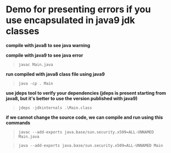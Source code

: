 # Demo for presenting errors if you use encapsulated in java9 jdk classes

**compile with java8 to see java warning**

**compile with java9 to see java error**

> `javac Main.java`

**run compiled with java8 class file using java9**

> `java -cp . Main`

**use jdeps tool to verify your dependencies (jdeps is present starting from java8, but it's better to use the version published with java9)**

> `jdeps -jdkinternals .\Main.class`

**if we cannot change the source code, we can compile and run using this commands**

> `javac --add-exports java.base/sun.security.x509=ALL-UNNAMED Main.java`

> `java --add-exports java.base/sun.security.x509=ALL-UNNAMED Main`
